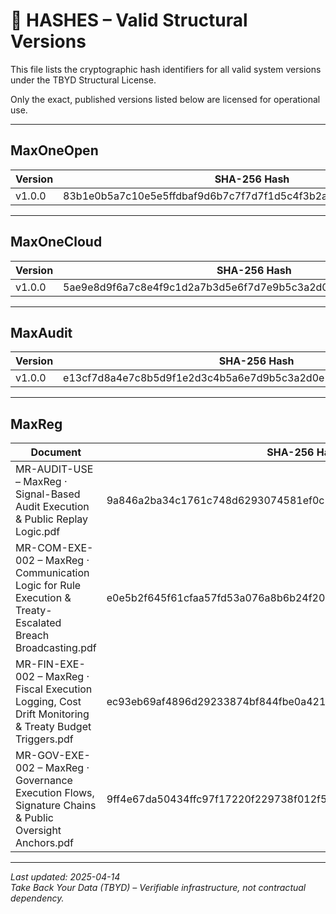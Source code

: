 # 🔐 HASHES – Valid Structural Versions

This file lists the cryptographic hash identifiers for all valid system versions under the TBYD Structural License.

Only the exact, published versions listed below are licensed for operational use.

---

## MaxOneOpen

| Version | SHA-256 Hash |
|---------|--------------|
| v1.0.0  | 83b1e0b5a7c10e5e5ffdbaf9d6b7c7f7d7f1d5c4f3b2a1f0e1d0c7b9a5e8f2d3 |

---

## MaxOneCloud

| Version | SHA-256 Hash |
|---------|--------------|
| v1.0.0  | 5ae9e8d9f6a7c8e4f9c1d2a7b3d5e6f7d7e9b5c3a2d0f1e5f7c9b1a4e2d3c4f5 |

---

## MaxAudit

| Version | SHA-256 Hash |
|---------|--------------|
| v1.0.0  | e13cf7d8a4e7c8b5d9f1e2d3c4b5a6e7d9b5c3a2d0e1f5c7b9a1d4e3f2c5b6a7 |

---

## MaxReg

| Document | SHA-256 Hash |
|----------|--------------|
| MR-AUDIT-USE – MaxReg · Signal-Based Audit Execution & Public Replay Logic.pdf | 9a846a2ba34c1761c748d6293074581ef0c1648fb2d3ba17d671c3df75bd996a |
| MR-COM-EXE-002 – MaxReg · Communication Logic for Rule Execution & Treaty-Escalated Breach Broadcasting.pdf | e0e5b2f645f61cfaa57fd53a076a8b6b24f20bd3d050df7083277813a51fbbe5 |
| MR-FIN-EXE-002 – MaxReg · Fiscal Execution Logging, Cost Drift Monitoring & Treaty Budget Triggers.pdf | ec93eb69af4896d29233874bf844fbe0a42148c2b08135982fe68620daf74b56 |
| MR-GOV-EXE-002 – MaxReg · Governance Execution Flows, Signature Chains & Public Oversight Anchors.pdf | 9ff4e67da50434ffc97f17220f229738f012f5011749d929f30e1be2b7798e52 |

---

_Last updated: 2025-04-14_  
_Take Back Your Data (TBYD) – Verifiable infrastructure, not contractual dependency._
